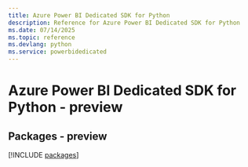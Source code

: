 ```yaml
---
title: Azure Power BI Dedicated SDK for Python
description: Reference for Azure Power BI Dedicated SDK for Python
ms.date: 07/14/2025
ms.topic: reference
ms.devlang: python
ms.service: powerbidedicated
---
```

# Azure Power BI Dedicated SDK for Python - preview
## Packages - preview
[!INCLUDE [packages](power-bi-dedicated-index.md)]